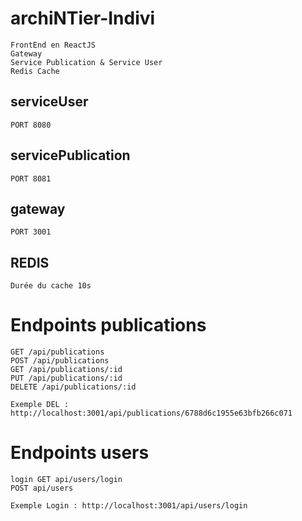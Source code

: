# archiNTier-Indivi

    FrontEnd en ReactJS
    Gateway
    Service Publication & Service User
    Redis Cache

## serviceUser

    PORT 8080

## servicePublication

    PORT 8081

## gateway

    PORT 3001

## REDIS

    Durée du cache 10s

# Endpoints publications

    GET /api/publications
    POST /api/publications
    GET /api/publications/:id
    PUT /api/publications/:id
    DELETE /api/publications/:id

    Exemple DEL : http://localhost:3001/api/publications/6788d6c1955e63bfb266c071

# Endpoints users

    login GET api/users/login
    POST api/users

    Exemple Login : http://localhost:3001/api/users/login
